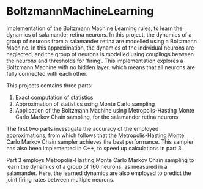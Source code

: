 # BoltzmannMachineLearning
Implementation of the Boltzmann Machine Learning rules, to learn the dynamics of salamander retina neurons. In this project, the dynamics of a group of neurons from a salamander retina are modelled using a Boltzmann Machine. In this approximation, the dynamics of the individual neurons are neglected, and the group of neurons is modelled using couplings between the neurons and thresholds for 'firing'. This implementation explores a Boltzmann Machine with no hidden layer, which means that all neurons are fully connected with each other.  

This projects contains three parts:
1. Exact computation of statistics
2. Approximation of statistics using Monte Carlo sampling
3. Application of the Boltzmann Machine using Metropolis-Hasting Monte Carlo Markov Chain sampling, for the salamander retina neurons

The first two parts investigate the accuracy of the employed approximations, from which follows that the Metropolis-Hasting Monte Carlo Markov Chain sampler achieves the best performance. This sampler has also been implemented in C++, to speed up calculations in part 3.  

Part 3 employs Metropolis-Hasting Monte Carlo Markov Chain sampling to learn the dynamics of a group of 160 neurons, as measured in a salamander. Here, the learned dynamics are also employed to predict the joint firing rates between multiple neurons. 
